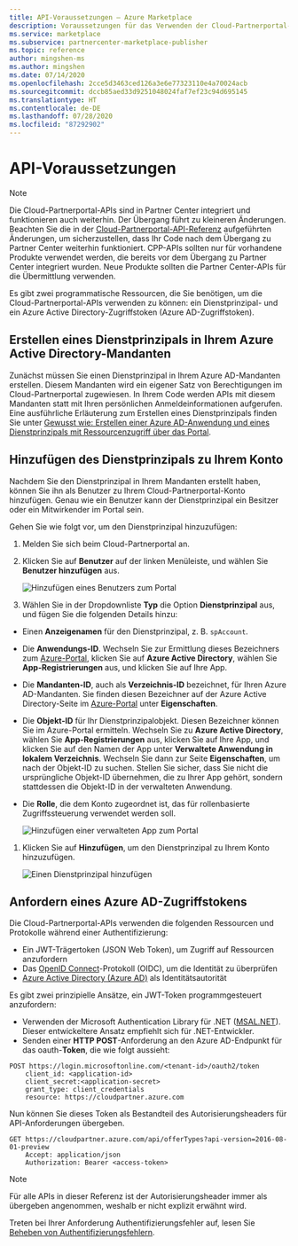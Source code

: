 ```yaml
---
title: API-Voraussetzungen – Azure Marketplace
description: Voraussetzungen für das Verwenden der Cloud-Partnerportal-APIs.
ms.service: marketplace
ms.subservice: partnercenter-marketplace-publisher
ms.topic: reference
author: mingshen-ms
ms.author: mingshen
ms.date: 07/14/2020
ms.openlocfilehash: 2cce5d3463ced126a3e6e77323110e4a70024acb
ms.sourcegitcommit: dccb85aed33d9251048024faf7ef23c94d695145
ms.translationtype: HT
ms.contentlocale: de-DE
ms.lasthandoff: 07/28/2020
ms.locfileid: "87292902"
---
```

<a name="api-prerequisites"></a>API-Voraussetzungen
================

> [!NOTE]
> Die Cloud-Partnerportal-APIs sind in Partner Center integriert und funktionieren auch weiterhin. Der Übergang führt zu kleineren Änderungen. Beachten Sie die in der [Cloud-Partnerportal-API-Referenz](./cloud-partner-portal-api-overview.md) aufgeführten Änderungen, um sicherzustellen, dass Ihr Code nach dem Übergang zu Partner Center weiterhin funktioniert. CPP-APIs sollten nur für vorhandene Produkte verwendet werden, die bereits vor dem Übergang zu Partner Center integriert wurden. Neue Produkte sollten die Partner Center-APIs für die Übermittlung verwenden.

Es gibt zwei programmatische Ressourcen, die Sie benötigen, um die Cloud-Partnerportal-APIs verwenden zu können: ein Dienstprinzipal- und ein Azure Active Directory-Zugriffstoken (Azure AD-Zugriffstoken).


<a name="create-a-service-principal-in-your-azure-active-directory-tenant"></a>Erstellen eines Dienstprinzipals in Ihrem Azure Active Directory-Mandanten
----------------------------------------------------------------

Zunächst müssen Sie einen Dienstprinzipal in Ihrem Azure AD-Mandanten erstellen. Diesem Mandanten wird ein eigener Satz von Berechtigungen im Cloud-Partnerportal zugewiesen. In Ihrem Code werden APIs mit diesem Mandanten statt mit Ihren persönlichen Anmeldeinformationen aufgerufen.  Eine ausführliche Erläuterung zum Erstellen eines Dienstprinzipals finden Sie unter [Gewusst wie: Erstellen einer Azure AD-Anwendung und eines Dienstprinzipals mit Ressourcenzugriff über das Portal](../active-directory/develop/howto-create-service-principal-portal.md).


<a name="add-the-service-principal-to-your-account"></a>Hinzufügen des Dienstprinzipals zu Ihrem Konto
-----------------------------------------

Nachdem Sie den Dienstprinzipal in Ihrem Mandanten erstellt haben, können Sie ihn als Benutzer zu Ihrem Cloud-Partnerportal-Konto hinzufügen. Genau wie ein Benutzer kann der Dienstprinzipal ein Besitzer oder ein Mitwirkender im Portal sein.

Gehen Sie wie folgt vor, um den Dienstprinzipal hinzuzufügen:

1. Melden Sie sich beim Cloud-Partnerportal an. 
2. Klicken Sie auf **Benutzer** auf der linken Menüleiste, und wählen Sie **Benutzer hinzufügen** aus.

   ![Hinzufügen eines Benutzers zum Portal](./media/cloud-partner-portal-api-prerequisites/add-user.jpg)

3. Wählen Sie in der Dropdownliste **Typ** die Option **Dienstprinzipal** aus, und fügen Sie die folgenden Details hinzu:

-   Einen **Anzeigenamen** für den Dienstprinzipal, z. B. `spAccount`.
-   Die **Anwendungs-ID**. Wechseln Sie zur Ermittlung dieses Bezeichners zum [Azure-Portal](https://portal.azure.com), klicken Sie auf **Azure Active Directory**, wählen Sie **App-Registrierungen** aus, und klicken Sie auf Ihre App.
-   Die **Mandanten-ID**, auch als **Verzeichnis-ID** bezeichnet, für Ihren Azure AD-Mandanten. Sie finden diesen Bezeichner auf der Azure Active Directory-Seite im [Azure-Portal](https://portal.azure.com) unter **Eigenschaften**.
-   Die **Objekt-ID** für Ihr Dienstprinzipalobjekt. Diesen Bezeichner können Sie im Azure-Portal ermitteln. Wechseln Sie zu **Azure Active Directory**, wählen Sie **App-Registrierungen** aus, klicken Sie auf Ihre App, und klicken Sie auf den Namen der App unter **Verwaltete Anwendung in lokalem Verzeichnis**. Wechseln Sie dann zur Seite **Eigenschaften**, um nach der Objekt-ID zu suchen. Stellen Sie sicher, dass Sie nicht die ursprüngliche Objekt-ID übernehmen, die zu Ihrer App gehört, sondern stattdessen die Objekt-ID in der verwalteten Anwendung.
-   Die **Rolle**, die dem Konto zugeordnet ist, das für rollenbasierte Zugriffssteuerung verwendet werden soll.

     ![Hinzufügen einer verwalteten App zum Portal](./media/cloud-partner-portal-api-prerequisites/managed-app.png)

1. Klicken Sie auf **Hinzufügen**, um den Dienstprinzipal zu Ihrem Konto hinzuzufügen.

   ![Einen Dienstprinzipal hinzufügen](./media/cloud-partner-portal-api-prerequisites/add-service-principal.jpg)


<a name="get-an-azure-ad-access-token"></a>Anfordern eines Azure AD-Zugriffstokens
----------------------------

Die Cloud-Partnerportal-APIs verwenden die folgenden Ressourcen und Protokolle während einer Authentifizierung:

- Ein JWT-Trägertoken (JSON Web Token), um Zugriff auf Ressourcen anzufordern
- Das [OpenID Connect](https://openid.net/connect/)-Protokoll (OIDC), um die Identität zu überprüfen
- [Azure Active Directory (Azure AD)](../active-directory/fundamentals/active-directory-whatis.md) als Identitätsautorität

Es gibt zwei prinzipielle Ansätze, ein JWT-Token programmgesteuert anzufordern:

- Verwenden der Microsoft Authentication Library für .NET ([MSAL.NET](https://github.com/AzureAD/microsoft-authentication-library-for-dotnet)).  Dieser entwickeltere Ansatz empfiehlt sich für .NET-Entwickler. 
- Senden einer **HTTP POST**-Anforderung an den Azure AD-Endpunkt für das oauth-**Token**, die wie folgt aussieht:

``` HTTP
POST https://login.microsoftonline.com/<tenant-id>/oauth2/token
    client_id: <application-id>
    client_secret:<application-secret>
    grant_type: client_credentials
    resource: https://cloudpartner.azure.com
```

Nun können Sie dieses Token als Bestandteil des Autorisierungsheaders für API-Anforderungen übergeben.

``` HTTP
GET https://cloudpartner.azure.com/api/offerTypes?api-version=2016-08-01-preview 
    Accept: application/json
    Authorization: Bearer <access-token>
```
> [!NOTE]
> Für alle APIs in dieser Referenz ist der Autorisierungsheader immer als übergeben angenommen, weshalb er nicht explizit erwähnt wird.

Treten bei Ihrer Anforderung Authentifizierungsfehler auf, lesen Sie [Beheben von Authentifizierungsfehlern](./cloud-partner-portal-api-troubleshooting-authentication-errors.md).
